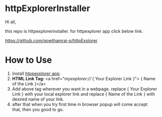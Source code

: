 # httpExplorerInstaller

Hi all,

this repo is httpexplorerinstaller. for httpexplorer app click below link.

<a>https://github.com/gowthamraj-p/httpExplorer</a>

# How to Use

<ol>
<li>Install <a href="https://github.com/gowthamraj-p/httpExplorerInstaller/blob/master/httpexplorer.msi">htppexplorer app</a>.</li>
<li><b>HTML Link Tag: </b>&lt;a href="<i>myexplorer:// </i>{ Your Explorer Link }"&gt; { Name of the Link }&lt;/a&gt;</li>
<li>Add above tag wherever you want in a webpage. replace { Your Explorer Link } with your local explorer link and replace { Name of the Link } with desired name of your link.  </li>
<li>after that when you try first time in browser popup will come accept that, then you good to go.</li>
</ol>
